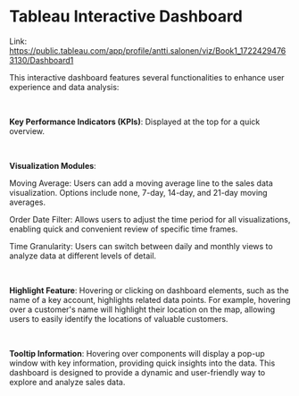 # Tableau Interactive Dashboard

Link: https://public.tableau.com/app/profile/antti.salonen/viz/Book1_17224294763130/Dashboard1

This interactive dashboard features several functionalities to enhance user experience and data analysis:

<br>

**Key Performance Indicators (KPIs)**: Displayed at the top for a quick overview.

<br>

**Visualization Modules**:

Moving Average: Users can add a moving average line to the sales data  visualization. Options include none, 7-day, 14-day, and 21-day moving        averages.

Order Date Filter: Allows users to adjust the time period for all visualizations, enabling quick and convenient review of specific time frames.

Time Granularity: Users can switch between daily and monthly views to analyze data at different levels of detail.

<br>

**Highlight Feature**:
Hovering or clicking on dashboard elements, such as the name of a key account, highlights related data points. For example, hovering over a customer's name will highlight their location on the map, allowing users to easily identify the locations of valuable customers.

<br>

**Tooltip Information**: Hovering over components will display a pop-up window with key information, providing quick insights into the data.
This dashboard is designed to provide a dynamic and user-friendly way to explore and analyze sales data.

